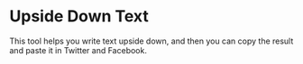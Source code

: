 # Upside Down Text
This tool helps you write text upside down, and then you can copy the result and paste it in Twitter and Facebook.
